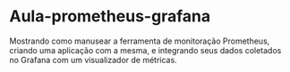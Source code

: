 # Aula-prometheus-grafana
Mostrando como manusear a ferramenta de monitoração Prometheus, criando uma aplicação com a mesma, e integrando seus dados coletados no Grafana com um visualizador de métricas.
